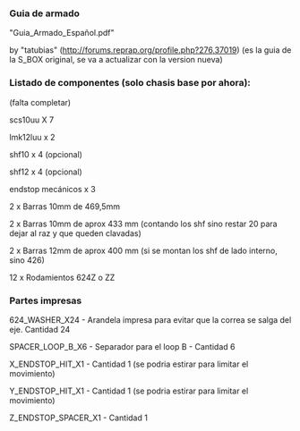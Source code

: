 ### Guia de armado
"Guia_Armado_Español.pdf"

by "tatubias" (http://forums.reprap.org/profile.php?276,37019) (es la guia de la S_BOX original, se va a actualizar con la version nueva)

### Listado de componentes (solo chasis base por ahora):

(falta completar)

scs10uu X 7

lmk12luu x 2

shf10 x 4 (opcional)

shf12 x 4 (opcional)

endstop mecánicos x 3

2 x Barras 10mm de 469,5mm

2 x Barras 10mm de aprox 433 mm (contando los shf sino restar 20 para dejar al raz y que queden clavadas)

2 x Barras 12mm de aprox 400 mm (si se montan los shf de lado interno, sino 426)

12 x Rodamientos 624Z o ZZ



### Partes impresas

624_WASHER_X24 - Arandela impresa para evitar que la correa se salga del eje. Cantidad 24

SPACER_LOOP_B_X6 - Separador para el loop B - Cantidad 6

X_ENDSTOP_HIT_X1 - Cantidad 1 (se podria estirar para limitar el movimiento)

Y_ENDSTOP_HIT_X1 - Cantidad 1 (se podria estirar para limitar el movimiento)

Z_ENDSTOP_SPACER_X1 - Cantidad 1


